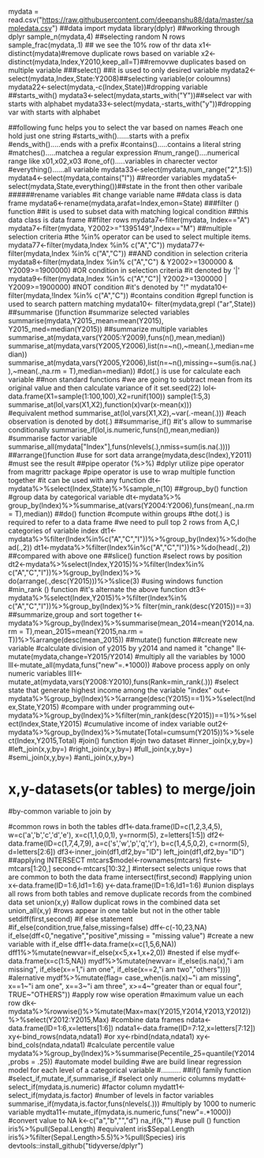 mydata = read.csv("https://raw.githubusercontent.com/deepanshu88/data/master/sampledata.csv") ##data import
mydata
library(dplyr) ##working through dplyr
sample_n(mydata,4) ##selecting random N rows
sample_frac(mydata,.1)  ## we see the 10%  row of thr data
x1<-distinct(mydata)#remove duplicate rows based on variable
x2<- distinct(mydata,Index,Y2010,keep_all=T)##removwe duplicates based on multiple variable
###select()
##it is used to only desired variable
mydata2<-select(mydata,Index,State:Y2008)##selecting variable(or coloumns)
mydata22<-select(mydata,-c(Index,State))#dropping variable
##starts_with()
mydata3<-select(mydata,starts_with("Y"))##select var with starts with alphabet
mydata33<-select(mydata,-starts_with("y"))#dropping var with starts with alphabet

##following func helps you to select the var based on names 
#each one hold just one string
#starts_with()......starts with a prefix
#ends_with().....ends with a prefix
#contains().....contains a literal string
#matches().....matchea  a regular expression
#num_range()....numerical range like x01,x02,x03
#one_of().....variables in charecter vector
#everything()......all variable
mydata33<-select(mydata,num_range("2",1:5))
mydata4<-select(mydata,contains("I"))
##reorder variables
mydata5<-select(mydata,State,everything())##state in the front then other varibale
######rename variables   #it change variable name ##data class is data frame
mydata6<-rename(mydata,arafat=Index,emon=State)
###filter () function
##it is used to subset data with matching logical condition  ##this data class is data frame
##filter rows
mydata7<-filter(mydata, Index=="A")
mydata7<-filter(mydata, Y2002>="1395149",Index=="M")
##multiple selection criteria 
#the %in% operator can be used to select multiple items.
mydata77<-filter(mydata,Index %in% c("A","C"))
mydata77<-filter(mydata,Index %in% c("A","C"))
##AND condition in selection criteria
mydata8<-filter(mydata,Index %in% c("A","C") & Y2002>=1300000 & Y2009>=1900000)
#OR condition in selection criteria #it denoted by '|'
mydata9<-filter(mydata,Index %in% c("A","C")| Y2002>=1300000 | Y2009>=1900000)
#NOT condition #it's denoted by "!"
mydata10<-filter(mydata,!Index %in% c("A","C"))
#contains condition #grepl function is used to search pattern matching
mydata10<- filter(mydata,grepl ("ar",State))
##summarise ()function
#summarize selected variables 
summarise(mydata,Y2015_mean=mean(Y2015),
          Y2015_med=median(Y2015))
##summarize multiple variables 
summarise_at(mydata,vars(Y2005:Y2009),funs(n(),mean,median))
summarise_at(mydata,vars(Y2005,Y2006),list(n=~n(),~mean(.),median=median))
summarise_at(mydata,vars(Y2005,Y2006),list(n=~n(),missing=~sum(is.na(.)),~mean(.,na.rm = T),median=median))  #dot(.) is use for calculate each variable
##non standard functions
#we are going to subtract mean from its original value and then calculate variance of it
set.seed(22)
lol<-data.frame(X1=sample(1:100,100),X2=runif(100))
sample(1:5,3)
summarise_at(lol,vars(X1,X2),function(x)var(x-mean(x)))   
#equivalent method
summarise_at(lol,vars(X1,X2),~var(.-mean(.))) #each observation is denoted by dot(.)
##summarise_if()  #it's allow to summarise conditionally
summarise_if(lol,is.numeric,funs(n(),mean,median))
#summarise factor variable
summarise_all(mydata["Index"],funs(nlevels(.),nmiss=sum(is.na(.))))
##arrange()function  #use for sort data
arrange(mydata,desc(Index),Y2011) #must see the result 
##pipe operator (%>%) #dplyr utilize pipe operator from magrittr package
#pipe operator is use to wrap multiple function together
#it can be used with any function
dt<-mydata%>%select(Index,State)%>%sample_n(10)
##group_by() function  #group data by categorical variable
dt<-mydata%>% group_by(Index)%>%summarise_at(vars(Y2004:Y2006),funs(mean(.,na.rm = T),median))
##do() function #compute within groups
#the dot(.) is required to refer to a data frame
#we need to pull top 2 rows from A,C,I categories of variable index
dt1<-mydata%>%filter(Index%in%c("A","C","I"))%>%group_by(Index)%>%do(head(.,2))
dt1<-mydata%>%filter(Index%in%c("A","C","I"))%>%do(head(.,2)) ##compared with above one
##slice() function  #select rows by position
dt2<-mydata%>%select(Index,Y2015)%>%filter(Index%in% c("A","C","I"))%>%group_by(Index)%>% do(arrange(.,desc(Y2015)))%>%slice(3)
#using windows function  #min_rank () function
#it's alternate the above function
dt3<-mydata%>%select(Index,Y2015)%>%filter(Index%in% c("A","C","I"))%>%group_by(Index)%>% filter(min_rank(desc(Y2015))==3)
##summarize,group and sort together
t<-mydata%>%group_by(Index)%>%summarise(mean_2014=mean(Y2014,na.rm = T),mean_2015=mean(Y2015,na.rm = T))%>%arrange(desc(mean_2015))
##mutate() function ##create new variable
#calculate division of y2015 by y2014 and named it "change"
ll<-mutate(mydata,change=Y2015/Y2014)
#multiply all the variables by 1000
lll<-mutate_all(mydata,funs("new"=.*1000))
#above process apply on only numeric variables
lll1<-mutate_at(mydata,vars(Y2008:Y2010),funs(Rank=min_rank(.)))
#select state that generate highest income among the variable "index"
out<-mydata%>%group_by(Index)%>%arrange(desc(Y2015)==1)%>%select(Index,State,Y2015) #compare with under programming
out<-mydata%>%group_by(Index)%>%filter(min_rank(desc(Y2015))==1)%>%select(Index,State,Y2015)
#cumulative income of index variable
out2<-mydata%>%group_by(Index)%>%mutate(Total=cumsum(Y2015))%>%select(Index,Y2015,Total)
#join() function #jojn two dataset 
#inner_join(x,y,by=)
#left_join(x,y,by=)
#right_join(x,y,by=)
#full_join(x,y,by=)
#semi_join(x,y,by=)
#anti_join(x,y,by=)
# x,y-datasets(or tables) to merge/join
#by-common variable to join by

#common rows in both the tables
df1<-data.frame(ID=c(1,2,3,4,5),
                w=c('a','b','c','d','e'),
                x=c(1,1,0,0,1),
                y=rnorm(5),
                z=letters[1:5])
df2<-data.frame(ID=c(1,7,4,7,9),
                a=c('s','w','p','q','r'),
                b=c(1,4,5,0,2),
                c=rnorm(5),
                d=letters[2:6])
df3<-inner_join(df1,df2,by="ID")
left_join(df1,df2,by="ID")
##applying INTERSECT
mtcars$model<-rownames(mtcars)
first<-mtcars[1:20,]
second<-mtcars[10:32,]
#intersect selects unique rows that are common to both the data frame
intersect(first,second)
#applying union
x<-data.frame(ID=1:6,Id1=1:6)
y<-data.frame(ID=1:6,Id1=1:6)
#union displays all rows from both tables and remove duplicate records from the combined data set
union(x,y)
#allow duplicat rows in the combined data set
union_all(x,y)
#rows appear in one table but not in the other table
setdiff(first,second)
#if else statement
#if_else(condition,true,false,missing=false)
dff<-c(-10,23,NA)
if_else(dff<0,"negative","positive",missing = "missing value")
#create a new variable  with if_else
dff1<-data.frame(x=c(1,5,6,NA))
dff1%>%mutate(newvar=if_else(x<5,x+1,x+2,0))
#nested if else
mydf<-data.frame(x=c(1:5,NA))
mydf%>%mutate(newvar=
                if_else(is.na(x),"i am missing",
                        if_else(x==1,"i am one",
                                if_else(x==2,"i am two","others"))))
#alernative
mydf%>%mutate(flag=
                case_when(is.na(x)~"i am missing",
                          x==1~"i am one",
                          x==3~"i am three",
                          x>=4~"greater than or equal four",
                          TRUE~"OTHERS"))
#apply row wise operation 
#maximum value un each row
dk<-mydata%>%rowwise()%>%mutate(Max=max(Y2015,Y2014,Y2013,Y2012))%>%select(Y2012:Y2015,Max)
#combine data frames
ndata<-data.frame(ID=1:6,x=letters[1:6])
ndata1<-data.frame(ID=7:12,x=letters[7:12])
xy<-bind_rows(ndata,ndata1)
#or
xy<-rbind(ndata,ndata1)
xy<-bind_cols(ndata,ndata1)
#calculate percentile value
mydata%>%group_by(Index)%>%summarise(Pecentile_25=quantile(Y2014,probs = .25))
#automate model building
#we are build linear regression model for each level of a categorical variable 
#..........
##if() family function
#select_if,mutate_if,summarise_if
#select only numeric columns
mydatt<-select_if(mydata,is.numeric)
#factor column
mydatt1<-select_if(mydata,is.factor)
#number of levels in factor variables
summarise_if(mydata,is.factor,funs(nlevels(.)))
#multiply by 1000 to numeric variable
mydta11<-mutate_if(mydata,is.numeric,funs("new"=.*1000))
#convert value to NA
k<-c("a","b","","d")
na_if(k,"")
#use pull () function
iris%>%pull(Sepal.Length)
#equivalent
iris$Sepal.Length
iris%>%filter(Sepal.Length>5.5)%>%pull(Species)
iris
devtools::install_github("tidyverse/dplyr")
